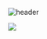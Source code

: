 ![header](https://capsule-render.vercel.app/api?type=cylinder&color=ffcecc&height=300&section=header&text=Welcome%20to-nl-Chaeyeon's%20Github&fontSize=90&fontColor=fc1e68)

<a href="버튼을 눌렀을 때 이동할 링크" target="_blank"><img src="https://img.shields.io/badge/뱃지레이블-배경색?style=뱃지모양&logo=로고&logoColor=로고색상"/></a>


